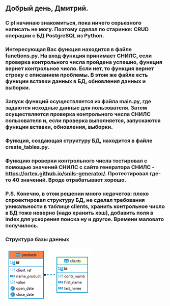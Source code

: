 ## Добрый день, Дмитрий.

### C pl начинаю знакомиться, пока ничего серьезного написать не могу. Поэтому сделал по старинке: CRUD операции с БД PostgreSQL из Python.
### Интересующая Вас функция находится в файле functions.py. На вход функция принимает СНИЛС, если проверка контрольного числа пройдена успешно, функция вернет контрольное число. Если нет, то функция вернет строку с описанием проблемы. В этом же файле есть функции вставки данных в БД, обновления данных и выборки.
### Запуск функций осуществляется из файла main.py, где задаются исходные данные для пользователя. Затем осуществляется проверка контрольного числа СНИЛС пользователя и, если проверка выполняется, запускаются функции вставки, обновления, выборки. 
### Функция, создающая структуру БД, находится в файле create_tables.py.
### Функцию проверки контрольного числа тестировал с помощью значений СНИЛС с сайта генератора СНИЛС - https://ortex.github.io/snils-generator/. Протестировал где-то 40 значений. Вроде отрабатывает хорошо.

### P.S. Конечно, в этом решении много недочетов: плохо спроектировал структуру БД, не сделал требования уникальности в таблице clients, хранить контрольное число в БД тоже неверно (надо хранить хэш),  добавить поля в index для ускорения поиска ну и другое. Времени маловато получилось. 

### Структура базы данных
![структура базы данных](./bank_db-public.png "структура базы данных")